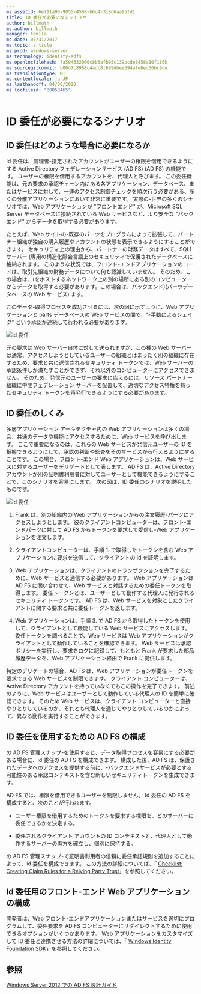 ```yaml
---
ms.assetid: 6e711a96-9055-4508-b6d4-318d6aa95fd1
title: ID 委任が必要になるシナリオ
author: billmath
ms.author: billmath
manager: femila
ms.date: 05/31/2017
ms.topic: article
ms.prod: windows-server
ms.technology: identity-adfs
ms.openlocfilehash: 7a594332900c8b3afb95c139bcde8458a10f186b
ms.sourcegitcommit: b00d7c8968c4adc8f699dbee694afe6ed36bc9de
ms.translationtype: MT
ms.contentlocale: ja-JP
ms.lasthandoff: 04/08/2020
ms.locfileid: "80858465"
---
```

# <a name="when-to-use-identity-delegation"></a>ID 委任が必要になるシナリオ
  
## <a name="what-is-identity-delegation"></a>ID 委任はどのような場合に必要になるか  
Id 委任は、管理者\-指定されたアカウントがユーザーの権限を借用できるようにする Active Directory フェデレーションサービス (AD FS) \(AD FS\) の機能です。 ユーザーの権限を借用するアカウントを、代理人と呼びます。 この委任機能は、元の要求の承認チェーン内にある各アプリケーション、データベース、またはサービスに対して、一連のアクセス制御チェックを順次行う必要がある、多くの分散アプリケーションにおいて非常に重要です。 実際の\-世界の多くのシナリオでは、Web アプリケーションが "フロントエンド" が、Microsoft SQL Server データベースに接続されている Web サービスなど、より安全な "バックエンド" からデータを取得する必要があります。  
  
たとえば、Web サイトの\-既存のパーツをプログラムによって拡張して、パートナー組織が独自の購入履歴やアカウントの状態を表示できるようにすることができます。 セキュリティ上の理由から、パートナーの財務データはすべて、SQL\) サーバー \(専用の構造化照会言語上のセキュリティで保護されたデータベースに格納されます。 このような状況では、フロント\-エンドアプリケーションのコードは、取引先組織の財務データについて何も認識していません。 そのため、この場合は、\(をホストするネットワーク上の別の場所にある別のコンピューターからデータを取得する必要があります。この場合は、バックエンド\)\(パーツデータベースの Web サービス\) ます。  
  
このデータ\-取得プロセスを成功させるには、次の図に示すように、Web アプリケーションと parts データベースの Web サービスの間で、"\-手動によるシェイク" という承認が連続して行われる必要があります。  
  
![id 委任](media/adfs2_identitydelegationconcept.gif)  
  
元の要求は Web サーバー自体に対して送られますが、この種の Web サーバーは通常、アクセスしようとしているユーザーの組織とはまったく別の組織に存在するため、要求と共に送信されるセキュリティ トークンでは、Web サーバーの承認条件しか満たすことができず、それ以外のコンピューターにアクセスできません。 そのため、発信元のユーザーの要求に応えるには、リソース パートナー組織に中間フェデレーション サーバーを配置して、適切なアクセス特権を持ったセキュリティ トークンを再発行できるようにする必要があります。  
  
## <a name="how-does-identity-delegation-work"></a>ID 委任のしくみ  
多層アプリケーション アーキテクチャ内の Web アプリケーションは多くの場合、共通のデータや機能にアクセスするために、Web サービスを呼び出します。 ここで重要になるのは、これらの Web サービスが発信元ユーザーの ID を把握できるようにして、承認の判断や監査をそのサービスから行えるようにすることです。 この場合、フロント\-エンド Web アプリケーションは、Web サービスに対するユーザーをデリゲートとして表します。 AD FS は、Active Directory アカウントが別の証明書利用者に対してユーザーとして機能できるようにすることで、このシナリオを容易にします。 次の図は、ID 委任のシナリオを説明したものです。  
  
![id 委任](media/adfs2_identitydelegationsteps.gif)  
  
1.  Frank は、別の組織内の Web アプリケーションからの注文履歴\-パーツにアクセスしようとします。 彼のクライアントコンピューターは、フロント\-エンドパーツに対して AD FS からトークンを要求して受信し\-Web アプリケーションを注文します。  
  
2.  クライアントコンピューターは、手順 1. で取得したトークンを含む Web アプリケーションに要求を送信して、クライアントの id を証明します。  
  
3.  Web アプリケーションは、クライアントのトランザクションを完了するために、Web サービスと通信する必要があります。 Web アプリケーションは AD FS に問い合わせて、Web サービスと対話するための委任トークンを取得します。 委任トークンとは、ユーザーとして動作する代理人に発行されるセキュリティ トークンです。 AD FS は、Web サービスを対象としたクライアントに関する要求と共に委任トークンを返します。  
  
4.  Web アプリケーションは、手順 3. で AD FS から取得したトークンを使用して、クライアントとして機能している Web サービスにアクセスします。 委任トークンを調べることで、Web サービスは Web アプリケーションがクライアントとして動作していることを確認できます。 Web サービスは承認ポリシーを実行し、要求をログに記録して、もともと Frank が要求した部品履歴データを、Web アプリケーション経由で Frank に提供します。  
  
特定のデリゲートの場合、AD FS は、Web アプリケーションが委任トークンを要求できる Web サービスを制限できます。 クライアント コンピューターは、Active Directory アカウントを持っていなくてもこの操作を完了できます。 前述のように、Web サービスはユーザーとして動作している代理人の ID を簡単に確認できます。 そのため Web サービスは、クライアント コンピューターと直接やりとりしているのか、それとも代理人を通じてやりとりしているのかによって、異なる動作を実行することができます。  
  
## <a name="configuring-ad-fs-for-identity-delegation"></a>ID 委任を使用するための AD FS の構成  
の AD FS 管理スナップ\-を使用すると、データ取得プロセスを容易にする必要がある場合に、id 委任の AD FS を構成できます。 構成した後、AD FS は、保護されたデータへのアクセスを提供する前に、\-バックエンドサービスが必要とする可能性のある承認コンテキストを含む新しいセキュリティトークンを生成できます。  
  
AD FS では、権限を借用できるユーザーを制限しません。 Id 委任の AD FS を構成すると、次のことが行われます。  
  
-   ユーザー権限を借用するためのトークンを要求する権限を、どのサーバーに委任できるかを決定する。  
  
-   委任されるクライアント アカウントの ID コンテキストと、代理人として動作するサーバーの両方を確立し、個別に保持する。  
  
の AD FS 管理スナップ\-で証明書利用者の信頼に委任承認規則を追加することによって、id 委任を構成できます。 この方法の詳細については、「 [Checklist: Creating Claim Rules for a Relying Party Trust](../../ad-fs/deployment/Checklist--Creating-Claim-Rules-for-a-Relying-Party-Trust.md)」を参照してください。  
  
## <a name="configuring-the-front-end-web-application-for-identity-delegation"></a>Id 委任用のフロント\-エンド Web アプリケーションの構成  
開発者は、Web フロント\-エンドアプリケーションまたはサービスを適切にプログラムして、委任要求を AD FS コンピューターにリダイレクトするために使用できるオプションがいくつかあります。 Web アプリケーションをカスタマイズして ID 委任と連携させる方法の詳細については、「 [Windows Identity Foundation SDK](https://go.microsoft.com/fwlink/?LinkId=122266)」を参照してください。  
  
## <a name="see-also"></a>参照
[Windows Server 2012 での AD FS 設計ガイド](AD-FS-Design-Guide-in-Windows-Server-2012.md)
